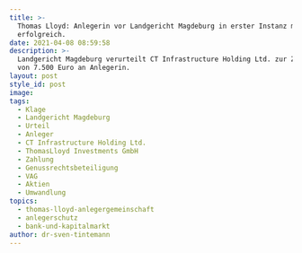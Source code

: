 ```yaml
---
title: >-
  Thomas Lloyd: Anlegerin vor Landgericht Magdeburg in erster Instanz mit Klage
  erfolgreich.
date: 2021-04-08 08:59:58
description: >-
  Landgericht Magdeburg verurteilt CT Infrastructure Holding Ltd. zur Zahlung
  von 7.500 Euro an Anlegerin.
layout: post
style_id: post
image:
tags:
  - Klage
  - Landgericht Magdeburg
  - Urteil
  - Anleger
  - CT Infrastructure Holding Ltd.
  - ThomasLloyd Investments GmbH
  - Zahlung
  - Genussrechtsbeteiligung
  - VAG
  - Aktien
  - Umwandlung
topics:
  - thomas-lloyd-anlegergemeinschaft
  - anlegerschutz
  - bank-und-kapitalmarkt
author: dr-sven-tintemann
---
```

